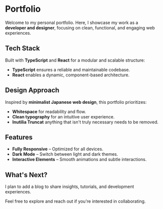 # Portfolio  

Welcome to my personal portfolio. Here, I showcase my work as a **developer and designer**, focusing on clean, functional, and engaging web experiences.  

## Tech Stack  

Built with **TypeScript** and **React** for a modular and scalable structure:  
- **TypeScript** ensures a reliable and maintainable codebase.  
- **React** enables a dynamic, component-based architecture.  

## Design Approach  

Inspired by **minimalist Japanese web design**, this portfolio prioritizes:  
- **Whitespace** for readability and flow.  
- **Clean typography** for an intuitive user experience.
- **Inutilia Truncat** anything that isn't truly necessary needs to be removed.

## Features  

- **Fully Responsive** – Optimized for all devices.  
- **Dark Mode** – Switch between light and dark themes.  
- **Interactive Elements** – Smooth animations and subtle interactions.  

## What's Next?  

I plan to add a blog to share insights, tutorials, and development experiences.  

Feel free to explore and reach out if you're interested in collaborating.
